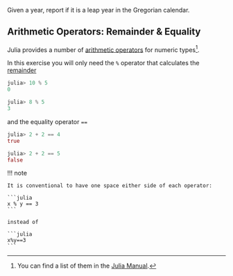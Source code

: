 Given a year, report if it is a leap year in the Gregorian calendar.

## Arithmetic Operators: Remainder & Equality

Julia provides a number of [arithmetic operators](https://en.wikipedia.org/wiki/Arithmetic#Arithmetic_operations) for numeric types[^1].

In this exercise you will only need the `%` operator that calculates the [remainder](https://en.wikipedia.org/wiki/Remainder)

```julia
julia> 10 % 5
0

julia> 8 % 5
3
```

and the equality operator `==`

```julia
julia> 2 + 2 == 4
true

julia> 2 + 2 == 5
false
```

<!-- TODO Check if admonitions will be supported -->

!!! note

    It is conventional to have one space either side of each operator:

    ```julia
    x % y == 3
    ```

    instead of

    ```julia
    x%y==3
    ```

[^1]: You can find a list of them in the [Julia Manual](https://docs.julialang.org/en/v1/manual/mathematical-operations/#Arithmetic-Operators).
